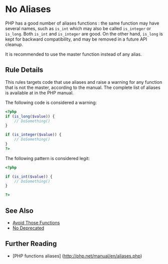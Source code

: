 <!-- PHP Manual -->
# No Aliases

PHP has a good number of aliases functions : the same function may have several names, such as `is_int` which may also be called `is_integer` or `is_long`. Both 
`is_int` and `is_integer` are good. On the other hand, `is_long` is kept for backward compatibility, and may be removed in a future API cleanup. 

It is recommended to use the master function instead of any alias.


## Rule Details

This rules targets code that use aliases and raise a warning for any function that is not the master, according to the manual. The complete list of aliases is available at in the PHP manual.

The following code is considered a warning:

```php
<?php
if (is_long($value)) { 
	// DoSomething()
}

if (is_integer($value)) { 
	// DoSomething()
}
?>
```


The following pattern is considered legit:

```php
<?php

if (is_int($value)) { 
	// DoSomething()
}

?>
```

## See Also
* [Avoid Those Functions](avoid-those-functions.md)
* [No Deprecated](no-deprecated.md)

<!--
## When Not To Use It

-->

## Further Reading 

* [PHP functions aliases] (http://php.net/manual/en/aliases.php)

